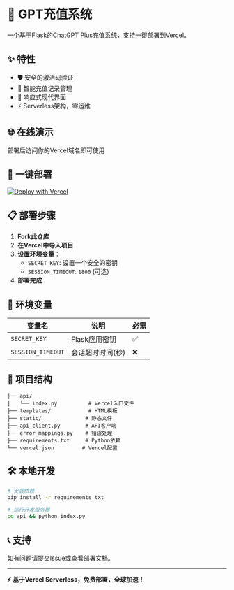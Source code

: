 # 🚀 GPT充值系统

一个基于Flask的ChatGPT Plus充值系统，支持一键部署到Vercel。

## ✨ 特性

- 🛡️ 安全的激活码验证
- 🔄 智能充值记录管理  
- 📱 响应式现代界面
- ⚡ Serverless架构，零运维

## 🌐 在线演示

部署后访问你的Vercel域名即可使用

## 🚀 一键部署

[![Deploy with Vercel](https://vercel.com/button)](https://vercel.com/new/clone?repository-url=https://github.com/yourusername/gpt-recharge)

## 📋 部署步骤

1. **Fork此仓库**
2. **在Vercel中导入项目**
3. **设置环境变量**：
   - `SECRET_KEY`: 设置一个安全的密钥
   - `SESSION_TIMEOUT`: `1800` (可选)
4. **部署完成**

## 🔧 环境变量

| 变量名 | 说明 | 必需 |
|--------|------|------|
| `SECRET_KEY` | Flask应用密钥 | ✅ |
| `SESSION_TIMEOUT` | 会话超时时间(秒) | ❌ |

## 📁 项目结构

```
├── api/
│   └── index.py          # Vercel入口文件
├── templates/            # HTML模板
├── static/              # 静态文件
├── api_client.py        # API客户端
├── error_mappings.py    # 错误处理
├── requirements.txt     # Python依赖
└── vercel.json         # Vercel配置
```

## 🛠️ 本地开发

```bash
# 安装依赖
pip install -r requirements.txt

# 运行开发服务器
cd api && python index.py
```

## 📞 支持

如有问题请提交Issue或查看部署文档。

---

**⚡ 基于Vercel Serverless，免费部署，全球加速！**